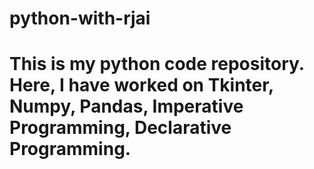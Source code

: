 # python-with-rjai
# This is my python code repository. Here, I have worked on Tkinter, Numpy, Pandas, Imperative Programming, Declarative Programming.
